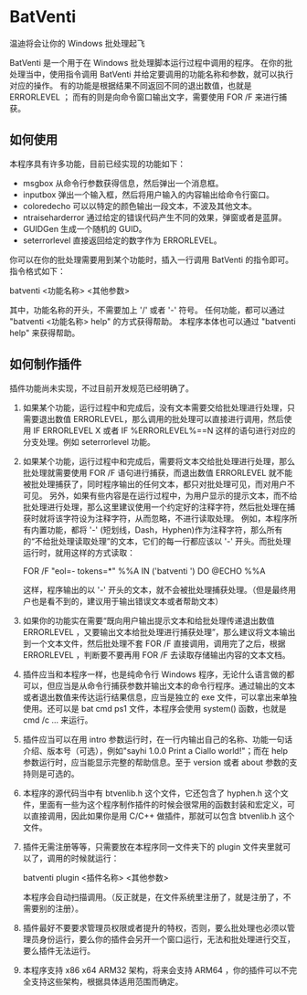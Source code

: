 # BatVenti

温迪将会让你的 Windows 批处理起飞

BatVenti 是一个用于在 Windows 批处理脚本运行过程中调用的程序。
在你的批处理当中，使用指令调用 BatVenti 并给定要调用的功能名称和参数，就可以执行对应的操作。
有的功能是根据结果不同返回不同的退出数值，也就是 ERRORLEVEL ；
而有的则是向命令窗口输出文字，需要使用 FOR /F 来进行捕获。

## 如何使用

本程序具有许多功能，目前已经实现的功能如下：

- msgbox 从命令行参数获得信息，然后弹出一个消息框。
- inputbox 弹出一个输入框，然后将用户输入的内容输出给命令行窗口。
- coloredecho 可以以特定的颜色输出一段文本，不波及其他文本。
- ntraiseharderror 通过给定的错误代码产生不同的效果，弹窗或者是蓝屏。
- GUIDGen 生成一个随机的 GUID。
- seterrorlevel 直接返回给定的数字作为 ERRORLEVEL。

你可以在你的批处理需要用到某个功能时，插入一行调用 BatVenti 的指令即可。
指令格式如下：

batventi <功能名称> <其他参数>

其中，功能名称的开头，不需要加上 '/' 或者 '-' 符号。
任何功能，都可以通过 "batventi <功能名称> help" 的方式获得帮助。
本程序本体也可以通过 "batventi help" 来获得帮助。

## 如何制作插件

插件功能尚未实现，不过目前开发规范已经明确了。

1. 如果某个功能，运行过程中和完成后，没有文本需要交给批处理进行处理，只需要退出数值 ERRORLEVEL，那么调用的批处理可以直接进行调用，然后使用 IF ERRORLEVEL X 或者 IF %ERRORLEVEL%==N 这样的语句进行对应的分支处理。例如 seterrorlevel 功能。
2. 如果某个功能，运行过程中和完成后，需要将文本交给批处理进行处理，那么批处理就需要使用 FOR /F 语句进行捕获，而退出数值 ERRORLEVEL 就不能被批处理捕获了，同时程序输出的任何文本，都只对批处理可见，而对用户不可见。
另外，如果有些内容是在运行过程中，为用户显示的提示文本，而不给批处理进行处理，那么这里建议使用一个约定好的注释字符，然后批处理在捕获时就将该字符设为注释字符，从而忽略，不进行读取处理。
例如，本程序所有内置功能，都将 '-' (短划线，Dash，Hyphen)作为注释字符，那么所有的“不给批处理读取处理”的文本，它们的每一行都应该以 '-' 开头。而批处理运行时，就用这样的方式读取：

    FOR /F "eol=- tokens=*" %%A IN ('batventi <function name> <more parameters>') DO @ECHO %%A

   这样，程序输出的以 '-' 开头的文本，就不会被批处理捕获处理。（但是最终用户也是看不到的，建议用于输出错误文本或者帮助文本）

3. 如果你的功能实在需要“既向用户输出提示文本和给批处理传递退出数值 ERRORLEVEL ，又要输出文本给批处理进行捕获处理”，那么建议将文本输出到一个文本文件，然后批处理不套 FOR /F 直接调用，调用完了之后，根据 ERRORLEVEL ，判断要不要再用 FOR /F 去读取存储输出内容的文本文档。
4. 插件应当和本程序一样，也是纯命令行 Windows 程序，无论什么语言做的都可以，但应当是从命令行捕获参数并输出文本的命令行程序。通过输出的文本或者退出数值来传达运行结果信息，应当是独立的 exe 文件，可以拿出来单独使用。还可以是 bat cmd ps1 文件，本程序会使用 system() 函数，也就是 cmd /c ... 来运行。
5. 插件应当可以在用 intro 参数运行时，在一行内输出自己的名称、功能一句话介绍、版本号（可选），例如"sayhi 1.0.0 Print a Ciallo world!"；而在 help 参数运行时，应当能显示完整的帮助信息。至于 version 或者 about 参数的支持则是可选的。
6. 本程序的源代码当中有 btvenlib.h 这个文件，它还包含了 hyphen.h 这个文件，里面有一些为这个程序制作插件的时候会很常用的函数封装和宏定义，可以直接调用，因此如果你是用 C/C++ 做插件，那就可以包含 btvenlib.h 这个文件。
7. 插件无需注册等等，只需要放在本程序同一文件夹下的 plugin 文件夹里就可以了，调用的时候就运行：

    batventi plugin <插件名称> <其他参数>

    本程序会自动扫描调用。（反正就是，在文件系统里注册了，就是注册了，不需要别的注册）。
   
8. 插件最好不要要求管理员权限或者提升的特权，否则，要么批处理也必须以管理员身份运行，要么你的插件会另开一个窗口运行，无法和批处理进行交互，要么插件无法运行。
9. 本程序支持 x86 x64 ARM32 架构，将来会支持 ARM64 ，你的插件可以不完全支持这些架构，根据具体适用范围而确定。
